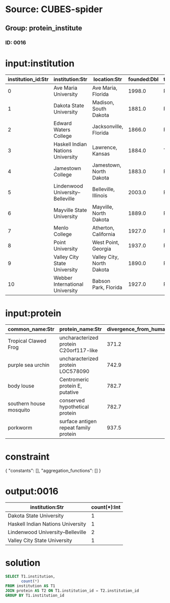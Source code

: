 # Source: CUBES-spider
## Group: protein_institute
### ID: 0016

# input:institution

| institution_id:Str | institution:Str | location:Str | founded:Dbl | type:Str | enrollment:Int | team:Str | primary_conference:Str | building_id:Str |
|---|---|---|---|---|---|---|---|---|
| 0 | Ave Maria University | Ave Maria, Florida | 1998.0 | Private | 1200 | Gyrenes | The Sun | 1 |
| 1 | Dakota State University | Madison, South Dakota | 1881.0 | Public | 3102 | Trojans | none | 1 |
| 2 | Edward Waters College | Jacksonville, Florida | 1866.0 | Private | 800 | Tigers | Gulf Coast (GCAC) | 3 |
| 3 | Haskell Indian Nations University | Lawrence, Kansas | 1884.0 | Tribal | 1000 | Fighting Indians | MCAC | 5 |
| 4 | Jamestown College | Jamestown, North Dakota | 1883.0 | Private | 967 | Jimmies | none | 2 |
| 5 | Lindenwood University–Belleville | Belleville, Illinois | 2003.0 | Private | 2600 | Lynx | none | 0 |
| 6 | Mayville State University | Mayville, North Dakota | 1889.0 | Public | 825 | Comets | none | 0 |
| 7 | Menlo College | Atherton, California | 1927.0 | Private | 650 | Oaks | CalPac | 4 |
| 8 | Point University | West Point, Georgia | 1937.0 | Private | 1035 | Skyhawks | AAC | 7 |
| 9 | Valley City State University | Valley City, North Dakota | 1890.0 | Public | 1340 | Vikings | none | 3 |
| 10 | Webber International University | Babson Park, Florida | 1927.0 | Private | 616 | Warriors | The Sun | 5 |

# input:protein

| common_name:Str | protein_name:Str | divergence_from_human_lineage:Dbl | accession_number:Str | sequence_length:Dbl | sequence_identity_to_human_protein:Str | institution_id:Str |
|---|---|---|---|---|---|---|
| Tropical Clawed Frog | uncharacterized protein C20orf117-like | 371.2 | XP_002942331.1 | 1584.0 | 39% | 1 |
| purple sea urchin | uncharacterized protein LOC578090 | 742.9 | XP_783370.2 | 1587.0 | 47% | 3 |
| body louse | Centromeric protein E, putative | 782.7 | XP_002429877.1 | 2086.0 | 30% | 5 |
| southern house mosquito | conserved hypothetical protein | 782.7 | XP_001843754.1 | 1878.0 | 32% | 5 |
| porkworm | surface antigen repeat family protein | 937.5 | XP_003380263.1 | 2030.0 | 36% | 9 |

# constraint

{
  "constants": [],
  "aggregation_functions": []
}

# output:0016

| institution:Str | count(*):Int |
|---|---|
| Dakota State University | 1 |
| Haskell Indian Nations University | 1 |
| Lindenwood University–Belleville | 2 |
| Valley City State University | 1 |

# solution

```sql
SELECT T1.institution,
       count(*)
FROM institution AS T1
JOIN protein AS T2 ON T1.institution_id = T2.institution_id
GROUP BY T1.institution_id
```
